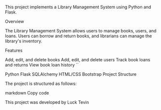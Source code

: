 This project implements a Library Management System using Python and Flask.

Overview

The Library Management System allows users to manage books, users, and loans. Users can borrow and return books, and librarians can manage the library's inventory.

Features

Add, edit, and delete books
Add, edit, and delete users
Track book loans and returns
View book loan history
``



Python
Flask
SQLAlchemy
HTML/CSS
Bootstrap
Project Structure

The project is structured as follows:

markdown
Copy code

This project was developed by Luck Tevin





